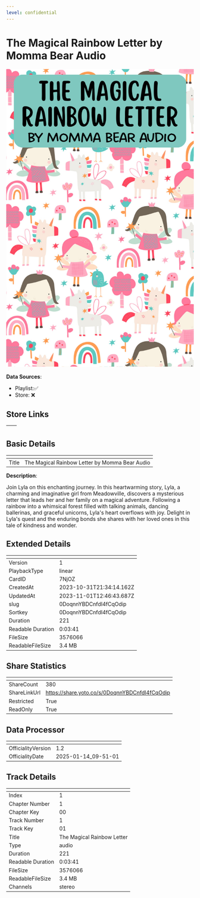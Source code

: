 ```yaml
---
level: confidential
---
```

# The Magical Rainbow Letter by Momma Bear Audio

![card_[7NjOZ].png](../../img/cards/card_[7NjOZ].png)

**Data Sources**: 

- Playlist:✅
- Store: ❌


## Store Links

| <!-- --> | <!-- --> |
| - | - |


## Basic Details

| <!-- --> | <!-- --> |
| - | - |
| Title | The Magical Rainbow Letter by Momma Bear Audio |

**Description**:

Join Lyla on this enchanting journey. In this heartwarming story, Lyla, a charming and imaginative girl from Meadowville, discovers a mysterious letter that leads her and her family on a magical adventure. Following a rainbow into a whimsical forest filled with talking animals, dancing ballerinas, and graceful unicorns, Lyla's heart overflows with joy. Delight in Lyla's quest and the enduring bonds she shares with her loved ones in this tale of kindness and wonder.


## Extended Details

| <!-- --> | <!-- --> |
| - | - |
| Version | 1 |
| PlaybackType | linear |
| CardID | 7NjOZ |
| CreatedAt | 2023-10-31T21:34:14.162Z |
| UpdatedAt | 2023-11-01T12:46:43.687Z |
| slug | 0DoqnnYBDCnfdI4fCqOdip |
| Sortkey | 0DoqnnYBDCnfdI4fCqOdip |
| Duration | 221 |
| Readable Duration | 0:03:41 |
| FileSize | 3576066 |
| ReadableFileSize | 3.4 MB |


## Share Statistics

| <!-- --> | <!-- --> |
| - | - |
| ShareCount | 380 |
| ShareLinkUrl | https://share.yoto.co/s/0DoqnnYBDCnfdI4fCqOdip |
| Restricted | True |
| ReadOnly | True |


## Data Processor

| <!-- --> | <!-- --> |
| - | - |
| OfficialityVersion | 1.2
| OfficialityDate | 2025-01-14_09-51-01


## Track Details

| <!-- --> | <!-- --> |
| - | - |
| Index | 1 |
| Chapter Number | 1 |
| Chapter Key | 00 |
| Track Number | 1 |
| Track Key | 01 |
| Title | The Magical Rainbow Letter |
| Type | audio |
| Duration | 221 |
| Readable Duration | 0:03:41 |
| FileSize | 3576066 |
| ReadableFileSize | 3.4 MB |
| Channels | stereo |

